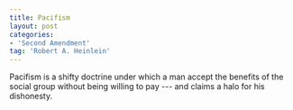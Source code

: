 ```yaml
---
title: Pacifism
layout: post
categories:
- 'Second Amendment'
tag: 'Robert A. Heinlein'
---
```


Pacifism is a shifty doctrine under which a man accept the benefits of the social group without being willing to pay --- and claims a halo for his dishonesty.